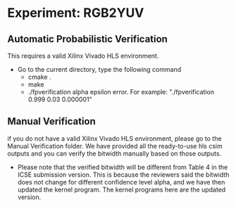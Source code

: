 # Experiment: RGB2YUV

## Automatic Probabilistic Verification
This requires a valid Xilinx Vivado HLS environment.
- Go to the current directory, type the following command
  - cmake .
  - make
  - ./fpverification alpha epsilon error. For example: "./fpverification 0.999 0.03 0.000001"

## Manual Verification
if you do not have a valid Xilinx Vivado HLS environment, please go to the Manual Verification folder. We have provided all the ready-to-use hls csim outputs and you can verify the bitwidth manually based on those outputs.
- Please note that the verified bitwidth will be different from Table 4 in the ICSE submission version. This is because the reviewers said the bitwidth does not change for different confidence level alpha, and we have then updated the kernel program. The kernel programs here are the updated version.



